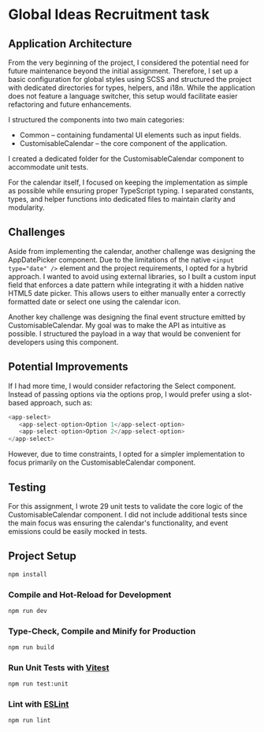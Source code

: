 # Global Ideas Recruitment task

## Application Architecture
From the very beginning of the project, I considered the potential need for future maintenance beyond the initial assignment. Therefore, I set up a basic configuration for global styles using SCSS and structured the project with dedicated directories for types, helpers, and i18n. While the application does not feature a language switcher, this setup would facilitate easier refactoring and future enhancements.

I structured the components into two main categories:

- Common – containing fundamental UI elements such as input fields.
- CustomisableCalendar – the core component of the application.

I created a dedicated folder for the CustomisableCalendar component to accommodate unit tests.

For the calendar itself, I focused on keeping the implementation as simple as possible while ensuring proper TypeScript typing. I separated constants, types, and helper functions into dedicated files to maintain clarity and modularity.

## Challenges
Aside from implementing the calendar, another challenge was designing the AppDatePicker component. Due to the limitations of the native `<input type="date" />` element and the project requirements, I opted for a hybrid approach. I wanted to avoid using external libraries, so I built a custom input field that enforces a date pattern while integrating it with a hidden native HTML5 date picker. This allows users to either manually enter a correctly formatted date or select one using the calendar icon.

Another key challenge was designing the final event structure emitted by CustomisableCalendar. My goal was to make the API as intuitive as possible. I structured the payload in a way that would be convenient for developers using this component.

## Potential Improvements
If I had more time, I would consider refactoring the Select component. Instead of passing options via the options prop, I would prefer using a slot-based approach, such as:
```ts
<app-select>
   <app-select-option>Option 1</app-select-option>
   <app-select-option>Option 2</app-select-option>
</app-select>
```

However, due to time constraints, I opted for a simpler implementation to focus primarily on the CustomisableCalendar component.

## Testing
For this assignment, I wrote 29 unit tests to validate the core logic of the CustomisableCalendar component. I did not include additional tests since the main focus was ensuring the calendar's functionality, and event emissions could be easily mocked in tests.

## Project Setup

```sh
npm install
```

### Compile and Hot-Reload for Development

```sh
npm run dev
```

### Type-Check, Compile and Minify for Production

```sh
npm run build
```

### Run Unit Tests with [Vitest](https://vitest.dev/)

```sh
npm run test:unit
```

### Lint with [ESLint](https://eslint.org/)

```sh
npm run lint
```
